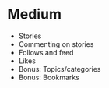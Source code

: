 # Medium

- Stories
- Commenting on stories
- Follows and feed
- Likes
- Bonus: Topics/categories
- Bonus: Bookmarks
